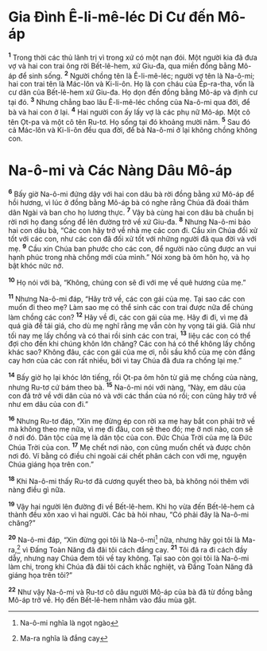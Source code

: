 # Gia Ðình Ê-li-mê-léc Di Cư đến Mô-áp
<sup><b>1</b></sup> Trong thời các thủ lãnh trị vì trong xứ có một nạn đói. Một người kia đã đưa vợ và hai con trai ông rời Bết-lê-hem, xứ Giu-đa, qua miền đồng bằng Mô-áp để sinh sống. <sup><b>2</b></sup> Người chồng tên là Ê-li-mê-léc; người vợ tên là Na-ô-mi; hai con trai tên là Mác-lôn và Ki-li-ôn. Họ là con cháu của Ép-ra-tha, vốn là cư dân của Bết-lê-hem xứ Giu-đa. Họ dọn đến đồng bằng Mô-áp và định cư tại đó. <sup><b>3</b></sup> Nhưng chẳng bao lâu Ê-li-mê-léc chồng của Na-ô-mi qua đời, để bà và hai con ở lại. <sup><b>4</b></sup> Hai người con ấy lấy vợ là các phụ nữ Mô-áp. Một cô tên Ọt-pa và một cô tên Ru-tơ. Họ sống tại đó khoảng mười năm. <sup><b>5</b></sup> Sau đó cả Mác-lôn và Ki-li-ôn đều qua đời, để bà Na-ô-mi ở lại không chồng không con.

# Na-ô-mi và Các Nàng Dâu Mô-áp
<sup><b>6</b></sup> Bấy giờ Na-ô-mi đứng dậy với hai con dâu bà rời đồng bằng xứ Mô-áp để hồi hương, vì lúc ở đồng bằng Mô-áp bà có nghe rằng Chúa đã đoái thăm dân Ngài và ban cho họ lương thực. <sup><b>7</b></sup> Vậy bà cùng hai con dâu bà chuẩn bị rời nơi họ đang sống để lên đường trở về xứ Giu-đa. <sup><b>8</b></sup> Nhưng Na-ô-mi bảo hai con dâu bà, “Các con hãy trở về nhà mẹ các con đi. Cầu xin Chúa đối xử tốt với các con, như các con đã đối xử tốt với những người đã qua đời và với mẹ. <sup><b>9</b></sup> Cầu xin Chúa ban phước cho các con, để người nào cũng được an vui hạnh phúc trong nhà chồng mới của mình.” Nói xong bà ôm hôn họ, và họ bật khóc nức nở.

<sup><b>10</b></sup> Họ nói với bà, “Không, chúng con sẽ đi với mẹ về quê hương của mẹ.”

<sup><b>11</b></sup> Nhưng Na-ô-mi đáp, “Hãy trở về, các con gái của mẹ. Tại sao các con muốn đi theo mẹ? Làm sao mẹ có thể sinh các con trai được nữa để chúng làm chồng các con? <sup><b>12</b></sup> Hãy về đi, các con gái của mẹ. Hãy đi đi, vì mẹ đã quá già để tái giá, cho dù mẹ nghĩ rằng mẹ vẫn còn hy vọng tái giá. Giả như tối nay mẹ lấy chồng và có thai rồi sinh các con trai, <sup><b>13</b></sup> liệu các con có thể đợi cho đến khi chúng khôn lớn chăng? Các con há có thể không lấy chồng khác sao? Không đâu, các con gái của mẹ ơi, nỗi sầu khổ của mẹ còn đắng cay hơn của các con rất nhiều, bởi vì tay Chúa đã đưa ra chống lại mẹ.”

<sup><b>14</b></sup> Bấy giờ họ lại khóc lớn tiếng, rồi Ọt-pa ôm hôn từ giã mẹ chồng của nàng, nhưng Ru-tơ cứ bám theo bà. <sup><b>15</b></sup> Na-ô-mi nói với nàng, “Này, em dâu của con đã trở về với dân của nó và với các thần của nó rồi; con cũng hãy trở về như em dâu của con đi.”

<sup><b>16</b></sup> Nhưng Ru-tơ đáp, “Xin mẹ đừng ép con rời xa mẹ hay bắt con phải trở về mà không theo mẹ nữa, vì mẹ đi đâu, con sẽ theo đó; mẹ ở nơi nào, con sẽ ở nơi đó. Dân tộc của mẹ là dân tộc của con. Ðức Chúa Trời của mẹ là Ðức Chúa Trời của con. <sup><b>17</b></sup> Mẹ chết nơi nào, con cũng muốn chết và được chôn nơi đó. Ví bằng có điều chi ngoài cái chết phân cách con với mẹ, nguyện Chúa giáng họa trên con.”

<sup><b>18</b></sup> Khi Na-ô-mi thấy Ru-tơ đã cương quyết theo bà, bà không nói thêm với nàng điều gì nữa.

<sup><b>19</b></sup> Vậy hai người lên đường đi về Bết-lê-hem. Khi họ vừa đến Bết-lê-hem cả thành đều xôn xao vì hai người. Các bà hỏi nhau, “Có phải đây là Na-ô-mi chăng?”

<sup><b>20</b></sup> Na-ô-mi đáp, “Xin đừng gọi tôi là Na-ô-mi[^1] nữa, nhưng hãy gọi tôi là Ma-ra,[^2] vì Ðấng Toàn Năng đã đãi tôi cách đắng cay. <sup><b>21</b></sup> Tôi đã ra đi cách đầy dẫy, nhưng nay Chúa đem tôi về tay không. Tại sao còn gọi tôi là Na-ô-mi làm chi, trong khi Chúa đã đãi tôi cách khắc nghiệt, và Ðấng Toàn Năng đã giáng họa trên tôi?”

<sup><b>22</b></sup> Như vậy Na-ô-mi và Ru-tơ cô dâu người Mô-áp của bà đã từ đồng bằng Mô-áp trở về. Họ đến Bết-lê-hem nhằm vào đầu mùa gặt.

[^1]: Na-ô-mi nghĩa là ngọt ngào
[^2]: Ma-ra nghĩa là đắng cay
